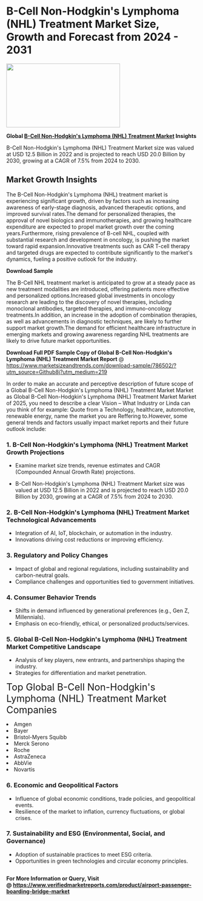 <H1>B-Cell Non-Hodgkin's Lymphoma (NHL) Treatment Market Size, Growth and Forecast from 2024 - 2031</H1><img class="aligncenter size-medium wp-image-584254" src="https://thirdeyenews.in/wp-content/uploads/2024/09/Global-Market-Research-300x168.jpeg" alt="" width="300" height="168" /><p><strong>Global&nbsp;<a href="https://www.marketsizeandtrends.com/download-sample/786502/?utm_source=Github8j?utm_medium=219">B-Cell Non-Hodgkin's Lymphoma (NHL) Treatment Market</a> Insights</strong></p><p>B-Cell Non-Hodgkin's Lymphoma (NHL) Treatment Market size was valued at USD 12.5 Billion in 2022 and is projected to reach USD 20.0 Billion by 2030, growing at a CAGR of 7.5% from 2024 to 2030.</p><p><h2>Market Growth Insights</h2> <p>The B-Cell Non-Hodgkin's Lymphoma (NHL) treatment market is experiencing significant growth, driven by factors such as increasing awareness of early-stage diagnosis, advanced therapeutic options, and improved survival rates.The demand for personalized therapies, the approval of novel biologics and immunotherapies, and growing healthcare expenditure are expected to propel market growth over the coming years.Furthermore, rising prevalence of B-cell NHL, coupled with substantial research and development in oncology, is pushing the market toward rapid expansion.Innovative treatments such as CAR T-cell therapy and targeted drugs are expected to contribute significantly to the market's dynamics, fueling a positive outlook for the industry.</p> <p><strong>Download Sample</strong></p> <p>The B-Cell NHL treatment market is anticipated to grow at a steady pace as new treatment modalities are introduced, offering patients more effective and personalized options.Increased global investments in oncology research are leading to the discovery of novel therapies, including monoclonal antibodies, targeted therapies, and immuno-oncology treatments.In addition, an increase in the adoption of combination therapies, as well as advancements in diagnostic techniques, are likely to further support market growth.The demand for efficient healthcare infrastructure in emerging markets and growing awareness regarding NHL treatments are likely to drive future market opportunities.</p> <p><span class=""><strong>Download Full PDF Sample Copy of Global B-Cell Non-Hodgkin's Lymphoma (NHL) Treatment Market Report</strong> @ <a href="https://www.marketsizeandtrends.com/download-sample/786502/?utm_source=Github8j?utm_medium=219" target="_blank">https://www.marketsizeandtrends.com/download-sample/786502/?utm_source=Github8j?utm_medium=219</a></span></p><p>In order to make an accurate and perceptive description of future scope of a Global&nbsp;B-Cell Non-Hodgkin's Lymphoma (NHL) Treatment Market Market as Global&nbsp;B-Cell Non-Hodgkin's Lymphoma (NHL) Treatment Market Market of 2025, you need to describe a clear Vision &ndash; What Industry or Linda can you think of for example: Quote from a Technology, healthcare, automotive, renewable energy, name the market you are Reffering to.However, some general trends and factors usually impact market reports and their future outlook include:</p><h3>1.&nbsp;<strong>B-Cell Non-Hodgkin's Lymphoma (NHL) Treatment Market Growth Projections</strong></h3><ul><li>Examine market size trends, revenue estimates and CAGR (Compounded Annual Growth Rate) projections.</li><li><p>B-Cell Non-Hodgkin's Lymphoma (NHL) Treatment Market size was valued at USD 12.5 Billion in 2022 and is projected to reach USD 20.0 Billion by 2030, growing at a CAGR of 7.5% from 2024 to 2030.</p></li></ul><h3>2.&nbsp;<strong>B-Cell Non-Hodgkin's Lymphoma (NHL) Treatment Market Technological Advancements</strong></h3><ul><li>Integration of AI, IoT, blockchain, or automation in the industry.</li><li>Innovations driving cost reductions or improving efficiency.</li></ul><h3>3.&nbsp;<strong>Regulatory and Policy Changes</strong></h3><ul><li>Impact of global and regional regulations, including sustainability and carbon-neutral goals.</li><li>Compliance challenges and opportunities tied to government initiatives.</li></ul><h3>4.&nbsp;<strong>Consumer Behavior Trends</strong></h3><ul><li>Shifts in demand influenced by generational preferences (e.g., Gen Z, Millennials).</li><li>Emphasis on eco-friendly, ethical, or personalized products/services.</li></ul><h3>5.&nbsp;<strong>Global B-Cell Non-Hodgkin's Lymphoma (NHL) Treatment Market Competitive Landscape</strong></h3><ul><li>Analysis of key players, new entrants, and partnerships shaping the industry.</li><li>Strategies for differentiation and market penetration.</li></ul><p data-pm-slice="1 1 []"><span style="color: inherit; font-family: inherit; font-size: 25px;">Top Global B-Cell Non-Hodgkin's Lymphoma (NHL) Treatment Market Companies</span></p><div class="" data-test-id=""><p><li>Amgen</li><li> Bayer</li><li> Bristol-Myers Squibb</li><li> Merck Serono</li><li> Roche</li><li> AstraZeneca</li><li> AbbVie</li><li> Novartis</li></p></div><h3>6.&nbsp;<strong>Economic and Geopolitical Factors</strong></h3><ul><li>Influence of global economic conditions, trade policies, and geopolitical events.</li><li>Resilience of the market to inflation, currency fluctuations, or global crises.</li></ul><h3>7.&nbsp;<strong>Sustainability and ESG (Environmental, Social, and Governance)</strong></h3><ul><li>Adoption of sustainable practices to meet ESG criteria.</li><li>Opportunities in green technologies and circular economy principles.</li></ul><h2><strong style="font-size: 14px;">For More Information or Query, Visit @&nbsp;</strong><a style="background-color: #ffffff; font-size: 14px;" href="https://www.marketsizeandtrends.com/report/b-cell-non-hodgkin-s-lymphoma-nhl-treatment-market/" target="_blank">https://www.verifiedmarketreports.com/product/airport-passenger-boarding-bridge-market</a></h2>